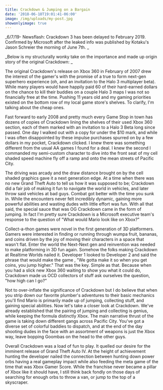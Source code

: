 ```yaml
---
title: Crackdown & Jumping on a Bargain
date: '2018-06-18T19:01:41-06:00'
image: /img/uploads/my-post.jpg
showonlyimage: true
---
```

_6/7/19- Newsflash: Crackdown 3 has been delayed to February 2019. Confirmed by Microsoft after the leaked info was published by Kotaku's Jason Schreier the morning of June 7th. 
_

_Below is my structurally wonky take on the importance and made up origin story of the original Crackdown: 
_

The original Crackdown's release on Xbox 360 in February of 2007 drew the interest of the gamer's with the promise of a true to form next-gen superhero experience (oh, and an invitation to the Halo 3 multiplayer beta). While many players would have happily paid 60 of their hard-earned dollars on the chance to kill their buddies on a couple Halo 3 maps I was not so financially free at the time. Pushing 11 years old and my gaming priorities existed on the bottom row of my local game store's shelves. To clarify, I'm talking about the cheap ones.  

Fast forward to early 2008 and pretty much every Game Stop in town has dozens of copies of Crackdown lining the shelves of their used Xbox 360 section, each of them marked with an invitation to a Halo 3 Beta long since passed. One day I walked out with a copy for under the $10 mark, and while I was often disappointed by these impulse purchases spurred on by a few dollars in my pocket, Crackdown clicked. I knew there was something different from the usual AA games I found for a deal. I knew the second I commanded my semi-custom character to dive into the front seat of my cell shaded speed machine fly off a ramp and onto the mean streets of Pacific City. 

The driving was arcady and the draw distance brought on by the cell shaded graphics gave it a next generation edge. At a time when there was no new Grand Theft Auto to tell us how it was supposed to be; Crackdown did a fair job of making it fun to navigate the world in vehicles, and later throw said vehicles at bad guys. Combat got better with the time you sunk in. While the encounters never felt incredibly dynamic, gaining more powerful abilities and wasting dudes with little effort was fun. With all that said, the special sauce that was OG Crackdown came in the form of jumping. In fact I'm pretty sure Crackdown is a Microsoft executive team's response to the question of "What would Mario look like on Xbox?" 

Collect-a-thon games were novel in the first generation of 3D platformers. Gamers were interested in finding or running through wumpa fruit, bananas, and coins driven by the joy of moving their characters in a space that wasn't flat. Enter the world the Next-Next gen and reinvention was needed to make platforming in 3D fun again. Somehow the folks making Crackdown at Realtime Worlds nailed it. Developer 1 looked to Developer 2 and said the phrase that would make the game , "We gotta make it so when you get coins, you jump higher." That was the key. Simple as that. Because when you had a slick new Xbox 360 waiting to show you what it could do, Crackdown made us OCD collectors of stuff ask ourselves the question, "how high can I go?" 

Not to over-inflate the significance of Crackdown but I do believe that when you strip down our favorite plumber's adventures to their basic mechanics you'll find Mario is primarily made up of jumping, collecting stuff, and gaining special abilities. Now let's take a closer look at Crackdown. We've already established that the pairing of jumping and collecting is genius, while keeping the formula distinctly Xbox. The main narrative thrust of the game is taking down different gangs across Pacific City. You've got a diverse set of colorful baddies to dispatch, and at the end of the day shooting dudes in the face with an assortment of weapons is just the Xbox way, leave bopping Goombas on the head to the other guys. 

Overall Crackdown was a load of fun to play. It quelled our desire for the imminent release of Grand Theft Auto IV. At the height of achievement hunting the developer nailed the connection between hunting down power orbs having a real gameplay impact while also feeding the meta game of the time that was Xbox Gamer Score. While the franchise never became a pillar of Xbox like it should have, I still think back fondly on those days of searching for enough orbs to throw a van, or jump to the top of a skyscraper.
